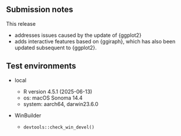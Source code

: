 ## Submission notes

This release

* addresses issues caused by the update of {ggplot2}
* adds interactive features based on {ggiraph}, which has also been updated subsequent to {ggplot2}.

## Test environments

* local
  * R version 4.5.1 (2025-06-13)
  * os: macOS Sonoma 14.4
  * system: aarch64, darwin23.6.0

* WinBuilder
  * `devtools::check_win_devel()`
